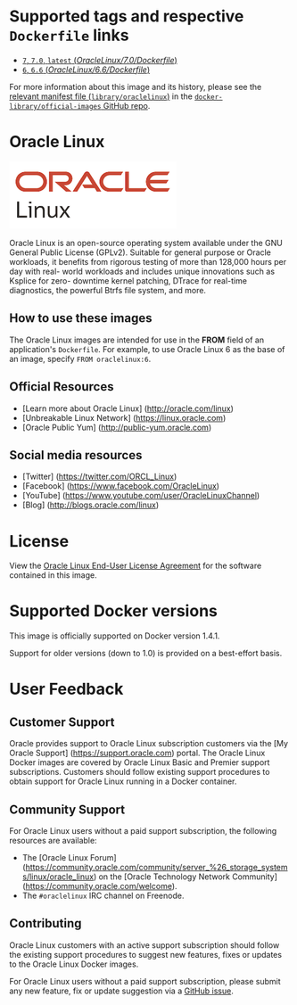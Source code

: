 # Supported tags and respective `Dockerfile` links

- [`7`, `7.0`, `latest` (*OracleLinux/7.0/Dockerfile*)](https://github.com/oracle/docker-images/blob/6657d15b4d2282674a2c8395f1e5c90364a3793b/OracleLinux/7.0/Dockerfile)
- [`6`, `6.6` (*OracleLinux/6.6/Dockerfile*)](https://github.com/oracle/docker-images/blob/6657d15b4d2282674a2c8395f1e5c90364a3793b/OracleLinux/6.6/Dockerfile)

For more information about this image and its history, please see the [relevant
manifest file
(`library/oraclelinux`)](https://github.com/docker-library/official-images/blob/master/library/oraclelinux)
in the [`docker-library/official-images` GitHub
repo](https://github.com/docker-library/official-images).

# Oracle Linux

![logo](https://raw.githubusercontent.com/docker-library/docs/master/oraclelinux/logo.png)

Oracle Linux is an open-source operating system available under the GNU General
Public License (GPLv2). Suitable for general purpose or Oracle workloads, it 
benefits from rigorous testing of more than 128,000 hours per day with real-
world workloads and includes unique innovations such as Ksplice for zero-
downtime kernel patching, DTrace for real-time diagnostics, the powerful Btrfs 
file system, and more.

## How to use these images

The Oracle Linux images are intended for use in the **FROM** field of an 
application's ```Dockerfile```. For example, to use Oracle Linux 6 as the 
base of an image, specify ```FROM oraclelinux:6```.

## Official Resources
* [Learn more about Oracle Linux] (http://oracle.com/linux)
* [Unbreakable Linux Network] (https://linux.oracle.com)
* [Oracle Public Yum] (http://public-yum.oracle.com)

## Social media resources
* [Twitter] (https://twitter.com/ORCL_Linux)
* [Facebook] (https://www.facebook.com/OracleLinux)
* [YouTube] (https://www.youtube.com/user/OracleLinuxChannel)
* [Blog] (http://blogs.oracle.com/linux)

# License

View the [Oracle Linux End-User License Agreement](https://oss.oracle.com/ol6/EULA)
for the software contained in this image.

# Supported Docker versions

This image is officially supported on Docker version 1.4.1.

Support for older versions (down to 1.0) is provided on a best-effort basis.

# User Feedback

## Customer Support
Oracle provides support to Oracle Linux subscription customers via the 
[My Oracle Support] (https://support.oracle.com) portal. The Oracle Linux 
Docker images are covered by Oracle Linux Basic and Premier support 
subscriptions. Customers should follow existing support procedures to obtain 
support for Oracle Linux running in a Docker container.

## Community Support

For Oracle Linux users without a paid support subscription, the following resources 
are available:

* The [Oracle Linux Forum] (https://community.oracle.com/community/server_%26_storage_systems/linux/oracle_linux) on the [Oracle Technology Network Community] (https://community.oracle.com/welcome).
* The ```#oraclelinux``` IRC channel on Freenode.

## Contributing

Oracle Linux customers with an active support subscription should follow the
existing support procedures to suggest new features, fixes or updates to the
Oracle Linux Docker images.

For Oracle Linux users without a paid support subscription, please submit
any new feature, fix or update suggestion via a 
[GitHub issue](https://github.com/oracle/docker-images/issues).
